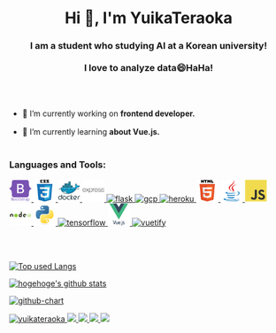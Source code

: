 ###

<h1 align="center">Hi 👋, I'm YuikaTeraoka</h1>
<h3 align="center">I am a student who studying AI at a Korean university!<br><br>
  I love to analyze data😄HaHa!</h3><br><br>

- 🔭 I’m currently working on **frontend developer.**

- 🌱 I’m currently learning **about Vue.js.**　<br><br>

<!-- - 🤝 I’m looking for help with **S!NERGY!** -->

<!-- <h3 align="left">Connect with me:</h3> -->
<p align="left">
</p>

<h3 align="left">Languages and Tools:</h3>
<p align="left"> <a href="https://getbootstrap.com" target="_blank" rel="noreferrer"> <img src="https://raw.githubusercontent.com/devicons/devicon/master/icons/bootstrap/bootstrap-plain-wordmark.svg" alt="bootstrap" width="40" height="40"/> </a> <a href="https://www.w3schools.com/css/" target="_blank" rel="noreferrer"> <img src="https://raw.githubusercontent.com/devicons/devicon/master/icons/css3/css3-original-wordmark.svg" alt="css3" width="40" height="40"/> </a> <a href="https://www.docker.com/" target="_blank" rel="noreferrer"> <img src="https://raw.githubusercontent.com/devicons/devicon/master/icons/docker/docker-original-wordmark.svg" alt="docker" width="40" height="40"/> </a> <a href="https://expressjs.com" target="_blank" rel="noreferrer"> <img src="https://raw.githubusercontent.com/devicons/devicon/master/icons/express/express-original-wordmark.svg" alt="express" width="40" height="40"/> </a> <a href="https://flask.palletsprojects.com/" target="_blank" rel="noreferrer"> <img src="https://www.vectorlogo.zone/logos/pocoo_flask/pocoo_flask-icon.svg" alt="flask" width="40" height="40"/> </a> <a href="https://cloud.google.com" target="_blank" rel="noreferrer"> <img src="https://www.vectorlogo.zone/logos/google_cloud/google_cloud-icon.svg" alt="gcp" width="40" height="40"/> </a> <a href="https://heroku.com" target="_blank" rel="noreferrer"> <img src="https://www.vectorlogo.zone/logos/heroku/heroku-icon.svg" alt="heroku" width="40" height="40"/> </a> <a href="https://www.w3.org/html/" target="_blank" rel="noreferrer"> <img src="https://raw.githubusercontent.com/devicons/devicon/master/icons/html5/html5-original-wordmark.svg" alt="html5" width="40" height="40"/> </a> <a href="https://www.java.com" target="_blank" rel="noreferrer"> <img src="https://raw.githubusercontent.com/devicons/devicon/master/icons/java/java-original.svg" alt="java" width="40" height="40"/> </a> <a href="https://developer.mozilla.org/en-US/docs/Web/JavaScript" target="_blank" rel="noreferrer"> <img src="https://raw.githubusercontent.com/devicons/devicon/master/icons/javascript/javascript-original.svg" alt="javascript" width="40" height="40"/> </a> <a href="https://nodejs.org" target="_blank" rel="noreferrer"> <img src="https://raw.githubusercontent.com/devicons/devicon/master/icons/nodejs/nodejs-original-wordmark.svg" alt="nodejs" width="40" height="40"/> </a> <a href="https://www.python.org" target="_blank" rel="noreferrer"> <img src="https://raw.githubusercontent.com/devicons/devicon/master/icons/python/python-original.svg" alt="python" width="40" height="40"/> </a> <a href="https://www.tensorflow.org" target="_blank" rel="noreferrer"> <img src="https://www.vectorlogo.zone/logos/tensorflow/tensorflow-icon.svg" alt="tensorflow" width="40" height="40"/> </a> <a href="https://vuejs.org/" target="_blank" rel="noreferrer"> <img src="https://raw.githubusercontent.com/devicons/devicon/master/icons/vuejs/vuejs-original-wordmark.svg" alt="vuejs" width="40" height="40"/> </a> <a href="https://vuetifyjs.com/en/" target="_blank" rel="noreferrer"> <img src="https://bestofjs.org/logos/vuetify.svg" alt="vuetify" width="40" height="40"/> </a> </p><br><br>

<!-- ソースコード統計 -->
[![Top used Langs](https://github-readme-stats.vercel.app/api/top-langs/?username=yuikateraoka&layout=compact&theme=tokyonight)](https://github.com/yuikateraoka/)

<!-- リポジトリステータス -->
[![hogehoge's github stats](https://github-readme-stats.vercel.app/api?username=yuikateraoka&hide=contribs&count_private=true&show_icons=true&theme=tokyonight)](https://github.com/yuikateraoka/)

<!-- <a href="https://github.com/anuraghazra/github-readme-stats">
  <img align="left" src="https://github-readme-stats.vercel.app/api?username=yuikateraoka&count_private=true&show_icons=true" />
</a>
<a href="https://github.com/anuraghazra/github-readme-stats">
  <img align="left" src="https://github-readme-stats.vercel.app/api/top-langs/?username=yuikateraoka" />
</a> -->

<!-- リポジトリchart -->
[![github-chart](https://github-chart.vercel.app/api?user=yuikateraoka)](https://github.com/yuikateraoka/github-chart)

<p align="left"> 
  <a href="https://github.com/yuikateraoka/yuikateraoka/">
    <img src="https://komarev.com/ghpvc/?username=yuikateraoka" alt="yuikateraoka" />
  </a>

  <a href="https://github.com/yuikateraoka">
    <img height="20" src="https://img.shields.io/github/followers/yuikateraoka?label=follow&logo=github&style=flat" />
  </a>

  <a href="https://stackoverflow.com/users/5720201/yutkat">
    <img height="20" src="https://img.shields.io/stackexchange/stackoverflow/r/5720201?label=StackOverflow&logo=stack-overflow&style=flat" />
  </a>
  <a href="http://qiita.com/yuikateraoka">
    <img height="20" src="https://qiita-badge.apiapi.app/s/yuikateraoka/posts.svg" />
  </a>
  <//qiita.com/yuikateraoka">
    <img height="20" src="https://qiita-badge.apiapi.app/s/yutkat/contributions.svg" />
  </a>
</p>


  
<!--
**yuikateraoka/yuikateraoka** is a ✨ _special_ ✨ repository because its `README.md` (this file) appears on your GitHub profile.

Here are some ideas to get you started:

- 🔭 I’m currently working on ...
- 🌱 I’m currently learning ...
- 👯 I’m looking to collaborate on ...
- 🤔 I’m looking for help with ...
- 💬 Ask me about ...
- 📫 How to reach me: ...
- 😄 Pronouns: ...
- ⚡ Fun fact: ...
-->
